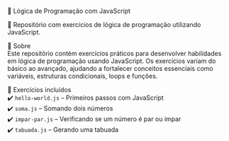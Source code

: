 📌 Lógica de Programação com JavaScript

🚀 Repositório com exercícios de lógica de programação utilizando JavaScript.

📖 Sobre  
Este repositório contém exercícios práticos para desenvolver habilidades em lógica de programação usando JavaScript. Os exercícios variam do básico ao avançado, ajudando a fortalecer conceitos essenciais como variáveis, estruturas condicionais, loops e funções.

📝 Exercícios incluídos  
✔️ `hello-world.js` – Primeiros passos com JavaScript  
✔️ `soma.js` – Somando dois números  
✔️ `impar-par.js` – Verificando se um número é par ou ímpar  
✔️ `tabuada.js` – Gerando uma tabuada  
